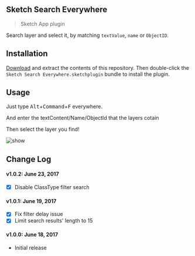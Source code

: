 ## Sketch Search Everywhere

> Sketch App plugin

Search layer and select it, by matching `textValue`, `name` or `ObjectID`.

## Installation

[Download](https://github.com/MrPeak/sketch-search-everywhere/archive/master.zip) and extract the contents of this repository. Then double-click the `Sketch Search Everywhere.sketchplugin` bundle to install the plugin.

## Usage

Just type <kbd>Alt</kbd>+<kbd>Command</kbd>+<kbd>F</kbd> everywhere.

And enter the textContent/Name/ObjectId that the layers cotain

Then select the layer you find!

![show](https://user-images.githubusercontent.com/2953176/27261189-6d36c61a-5470-11e7-8230-89fbe7c5a2a4.gif)


## Change Log

#### v1.0.2: June 23, 2017

- [x] Disable ClassType filter search

#### v1.0.1: June 19, 2017

- [x] Fix filter delay issue
- [x] Limit search results' length to 15

#### v1.0.0: June 18, 2017

- Initial release
